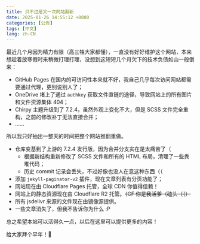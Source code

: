 ```yaml
---
title: 只不过是又一次网站翻新
date: 2025-01-26 14:55:12 +0800
categories: [公告]
tags: [中文]
lang: zh-CN
---
```


最近几个月因为精力有限（高三牲大家都懂），一直没有好好维护这个网站，本来想趁着放寒假时来稍微打理打理，没想到这短短几个月欠下的技术负债如山一般倒来：

- GitHub Pages 在国内的可访问性本来就不好，我自己几乎每次访问网站都需要通过代理，更别说别人了；
- OneDrive 堵上了通过 `authkey` 获取文件直链的途径，导致网站上的所有图片和文件资源集体 404；
- Chirpy 主题升级到了 7.2.4，虽然外观上变化不大，但是 SCSS 文件完全重构，之前的修改补丁无法直接合并；
- ……

所以我只好抽出一整天的时间把整个网站推翻重做。

- 仓库变基到了上游的 7.2.4 发行版，因为合并分支实在是太痛苦了（
  - 根据新结构重新修改了 SCSS 文件和所有的 HTML 布局，清理了一些粪堆代码；
  - 历史 commit 记录会丢失，不过好像也没人在意这种东西（（
- 添加 `jekyll-paginator-v2` 插件，现在文章列表有分页功能了；
- 网站现在由 Cloudflare Pages 托管，全球 CDN 你值得信赖！
- 网站上的静态资源现在由 Cloudflare R2 托管。~~（CF 你是我活爹（磕头（（）~~
- 所有 jsdelivr 来源的文件现在由镜像源提供。
- 一些文章消失了，但我不告诉你为什么 :P

总之希望本站可以活得久一点，以后在这里可以提供更多的内容！

给大家拜个早年！🐍
